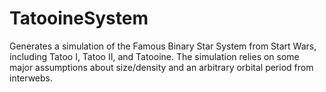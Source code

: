 # TatooineSystem
Generates a simulation of the Famous Binary Star System from Start Wars, including Tatoo I, Tatoo II, and Tatooine. The simulation relies on some major assumptions about size/density and an arbitrary orbital period from interwebs.
